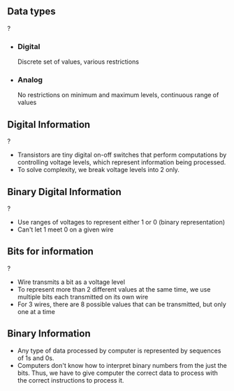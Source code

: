 ## Data types
?
- ### Digital
	Discrete set of values, various restrictions
- ### Analog
	No restrictions on minimum and maximum levels, continuous range of values

## Digital Information
?
- Transistors are tiny digital on-off switches that perform computations by controlling voltage levels, which represent information being processed.
- To solve complexity, we break voltage levels into 2 only.

## Binary Digital Information
?
- Use ranges of voltages to represent either 1 or 0 (binary representation)
- Can't let 1 meet 0 on a given wire

## Bits for information
?
- Wire transmits a bit as a voltage level
- To represent more than 2 different values at the same time, we use multiple bits each transmitted on its own wire
- For 3 wires, there are 8 possible values that can be transmitted, but only one at a time

## Binary Information

- Any type of data processed by computer is represented by sequences of 1s and 0s.
- Computers don't know how to interpret binary numbers from the just the bits. Thus, we have to give computer the correct data to process with the correct instructions to process it.